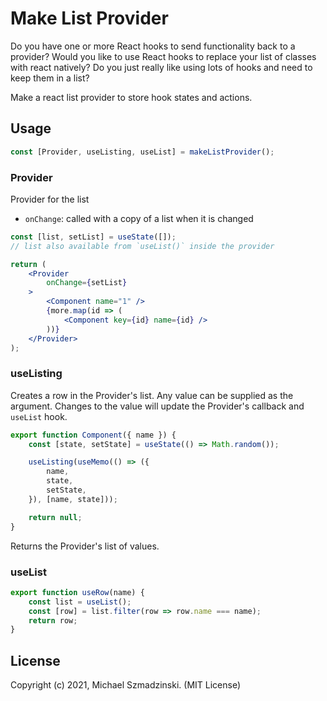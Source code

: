 # Make List Provider

Do you have one or more React hooks to send functionality back to a provider?
Would you like to use React hooks to replace your list of classes with react natively?
Do you just really like using lots of hooks and need to keep them in a list?

Make a react list provider to store hook states and actions.

## Usage

```js
const [Provider, useListing, useList] = makeListProvider();
```

### Provider

Provider for the list

* `onChange`: called with a copy of a list when it is changed

```jsx
const [list, setList] = useState([]);
// list also available from `useList()` inside the provider

return (
	<Provider
		onChange={setList}
	>
		<Component name="1" />
		{more.map(id => (
			<Component key={id} name={id} />
		))}
	</Provider>
);
```

### useListing

Creates a row in the Provider's list.
Any value can be supplied as the argument.
Changes to the value will update the Provider's callback and `useList` hook.

```js
export function Component({ name }) {
	const [state, setState] = useState(() => Math.random());

	useListing(useMemo(() => ({
		name,
		state,
		setState,
	}), [name, state]));

	return null;
}
```

Returns the Provider's list of values.

### useList

```js
export function useRow(name) {
	const list = useList();
	const [row] = list.filter(row => row.name === name);
	return row;
}
```

## License

Copyright (c) 2021, Michael Szmadzinski. (MIT License)
